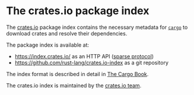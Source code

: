 # The crates.io package index

The [crates.io](https://crates.io/) package index contains the necessary metadata for [`cargo`](https://doc.rust-lang.org/cargo) to download crates and resolve their dependencies.

The package index is available at:

- <https://index.crates.io/> as an HTTP API ([sparse protocol](https://rust-lang.github.io/rfcs/2789-sparse-index.html))
- <https://github.com/rust-lang/crates.io-index> as a git repository

The index format is described in detail in [The Cargo Book](https://doc.rust-lang.org/cargo/reference/registry-index.html#index-format).

The crates.io index is maintained by the [crates.io team](https://www.rust-lang.org/governance/teams/dev-tools#team-crates-io).
